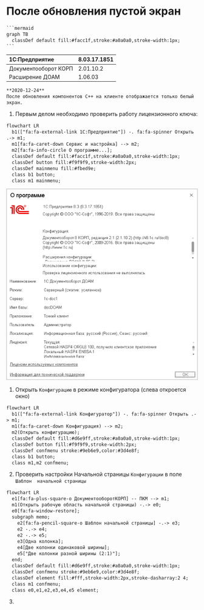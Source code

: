 # После обновления пустой экран

    ```mermaid
    graph TB
      classDef default fill:#facc1f,stroke:#a0a0a0,stroke-width:1px;
    ```

|1C:Предприятие|8.03.17.1851
|:--- |:--- 
|Документооборот КОРП|2.01.10.2
|Расширение ДОАМ|1.06.03

``` danger
**2020-12-24**  
После обновления компонентов C++ на клиенте отображается только белый экран.
```

1. Первым делом необходимо проверить работу лицензионного ключа:
``` mermaid
flowchart LR
  b1(["fa:fa-external-link 1С:Предприятие"]) -. fa:fa-spinner Открыть .-> m1;
  m1[fa:fa-caret-down Сервис и настройка] --> m2;
  m2[fa:fa-info-circle О программе...];
  classDef default fill:#facc1f,stroke:#a0a0a0,stroke-width:1px;
  classDef button fill:#f9f9f9,stroke-width:2px;
  classDef mainmenu fill:#fbed9e;
  class b1 button;
  class m1 mainmenu;
```
![about](images/about.png)

1. Открыть `Конфигурацию` в режиме конфигуратора (слева откроется окно)
``` mermaid
flowchart LR
  b1(["fa:fa-external-link Конфигуратор"]) -. fa:fa-spinner Открыть .-> m1;
  m1(fa:fa-caret-down Конфигурация) --> m2;
  m2(Открыть конфигурацию);
  classDef default fill:#d6e9ff,stroke:#a0a0a0,stroke-width:1px;
  classDef button fill:#f9f9f9,stroke-width:2px;
  classDef confmenu stroke:#9eb6e9,color:#3d4e8f;
  class b1 button;
  class m1,m2 confmenu;
```
2. Проверить настройки Начальной страницы `Конфигурации` в поле `Шаблон 
начальной страницы`
``` mermaid
flowchart LR
  e1[fa:fa-plus-square-o ДокументооборотКОРП] -- ПКМ --> m1;
  m1(Открыть рабочую область начальной страницы) -.-> e0;
  e0[fa:fa-window-restore];
  subgraph memo;
    e2[fa:fa-pencil-square-o Шаблон начальной страницы] -.-> e3;
    e2 -.-> e4;
    e2 -.-> e5;
    e3[Одна колонка];
    e4[Две колонки одинаковой ширины];
    e5["Две колонки разной ширины (2:1)"];
  end;
  classDef default fill:#d6e9ff,stroke:#a0a0a0,stroke-width:1px;
  classDef confmenu stroke:#9eb6e9,color:#3d4e8f;
  classDef element fill:#fff,stroke-width:2px,stroke-dasharray:2 4;
  class m1 confmenu;
  class e0,e1,e2,e3,e4,e5 element;
```
3. 
